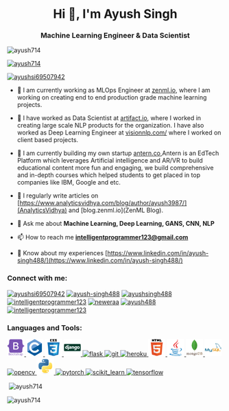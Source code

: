 <h1 align="center">Hi 👋, I'm Ayush Singh</h1>
<h3 align="center">Machine Learning Engineer & Data Scientist</h3>

<p align="left"> <img src="https://komarev.com/ghpvc/?username=ayush714&label=Profile%20views&color=0e75b6&style=flat" alt="ayush714" /> </p>

<p align="left"> <a href="https://github.com/ryo-ma/github-profile-trophy"><img src="https://github-profile-trophy.vercel.app/?username=ayush714" alt="ayush714" /></a> </p>

<p align="left"> <a href="https://twitter.com/ayushsi69507942" target="blank"><img src="https://img.shields.io/twitter/follow/ayushsi69507942?logo=twitter&style=for-the-badge" alt="ayushsi69507942" /></a> </p>

- 🔭 I am currently working as MLOps Engineer at [zenml.io](ZenML), where I am working on creating end to end production grade machine learning projects.

- 🌱 I have worked as Data Scientist at [artifact.io](Artifact), where I worked in creating large scale NLP products for the organization. I have also worked as Deep Learning Engineer at [visionnlp.com/](VisionNLP) where I worked on client based projects. 

- 👯 I am currently building my own startup [antern.co](Antern),Antern is an EdTech Platform which leverages Artificial intelligence and AR/VR to build educational content more fun and engaging, we build comprehensive and in-depth courses which helped students to get placed in top companies like IBM, Google and etc. 

- 📝 I regularly write articles on [https://www.analyticsvidhya.com/blog/author/ayush3987/](AnalyticsVidhya) and [blog.zenml.io](ZenML Blog).

- 💬 Ask me about **Machine Learning, Deep Learning, GANS, CNN, NLP**

- 📫 How to reach me **intelligentprogrammer123@gmail.com**

- 📄 Know about my experiences [https://www.linkedin.com/in/ayush-singh488/](https://www.linkedin.com/in/ayush-singh488/)

<h3 align="left">Connect with me:</h3>
<p align="left">
<a href="https://twitter.com/ayushsi69507942" target="blank"><img align="center" src="https://raw.githubusercontent.com/rahuldkjain/github-profile-readme-generator/master/src/images/icons/Social/twitter.svg" alt="ayushsi69507942" height="30" width="40" /></a>
<a href="https://linkedin.com/in/ayush-singh488" target="blank"><img align="center" src="https://raw.githubusercontent.com/rahuldkjain/github-profile-readme-generator/master/src/images/icons/Social/linked-in-alt.svg" alt="ayush-singh488" height="30" width="40" /></a>
<a href="https://kaggle.com/ayushsingh488" target="blank"><img align="center" src="https://raw.githubusercontent.com/rahuldkjain/github-profile-readme-generator/master/src/images/icons/Social/kaggle.svg" alt="ayushsingh488" height="30" width="40" /></a>
<a href="https://instagram.com/intelligentprogrammer123" target="blank"><img align="center" src="https://raw.githubusercontent.com/rahuldkjain/github-profile-readme-generator/master/src/images/icons/Social/instagram.svg" alt="intelligentprogrammer123" height="30" width="40" /></a>
<a href="https://www.youtube.com/c/neweraa" target="blank"><img align="center" src="https://raw.githubusercontent.com/rahuldkjain/github-profile-readme-generator/master/src/images/icons/Social/youtube.svg" alt="neweraa" height="30" width="40" /></a>
<a href="https://www.codechef.com/users/ayush488" target="blank"><img align="center" src="https://cdn.jsdelivr.net/npm/simple-icons@3.1.0/icons/codechef.svg" alt="ayush488" height="30" width="40" /></a>
<a href="https://auth.geeksforgeeks.org/user/intelligentprogrammer123" target="blank"><img align="center" src="https://raw.githubusercontent.com/rahuldkjain/github-profile-readme-generator/master/src/images/icons/Social/geeks-for-geeks.svg" alt="intelligentprogrammer123" height="30" width="40" /></a>
</p>

<h3 align="left">Languages and Tools:</h3>
<p align="left"> <a href="https://getbootstrap.com" target="_blank"> <img src="https://raw.githubusercontent.com/devicons/devicon/master/icons/bootstrap/bootstrap-plain-wordmark.svg" alt="bootstrap" width="40" height="40"/> </a> <a href="https://www.cprogramming.com/" target="_blank"> <img src="https://raw.githubusercontent.com/devicons/devicon/master/icons/c/c-original.svg" alt="c" width="40" height="40"/> </a> <a href="https://www.w3schools.com/css/" target="_blank"> <img src="https://raw.githubusercontent.com/devicons/devicon/master/icons/css3/css3-original-wordmark.svg" alt="css3" width="40" height="40"/> </a> <a href="https://www.djangoproject.com/" target="_blank"> <img src="https://raw.githubusercontent.com/devicons/devicon/master/icons/django/django-original.svg" alt="django" width="40" height="40"/> </a> <a href="https://flask.palletsprojects.com/" target="_blank"> <img src="https://www.vectorlogo.zone/logos/pocoo_flask/pocoo_flask-icon.svg" alt="flask" width="40" height="40"/> </a> <a href="https://git-scm.com/" target="_blank"> <img src="https://www.vectorlogo.zone/logos/git-scm/git-scm-icon.svg" alt="git" width="40" height="40"/> </a> <a href="https://heroku.com" target="_blank"> <img src="https://www.vectorlogo.zone/logos/heroku/heroku-icon.svg" alt="heroku" width="40" height="40"/> </a> <a href="https://www.w3.org/html/" target="_blank"> <img src="https://raw.githubusercontent.com/devicons/devicon/master/icons/html5/html5-original-wordmark.svg" alt="html5" width="40" height="40"/> </a> <a href="https://www.java.com" target="_blank"> <img src="https://raw.githubusercontent.com/devicons/devicon/master/icons/java/java-original.svg" alt="java" width="40" height="40"/> </a> <a href="https://www.mongodb.com/" target="_blank"> <img src="https://raw.githubusercontent.com/devicons/devicon/master/icons/mongodb/mongodb-original-wordmark.svg" alt="mongodb" width="40" height="40"/> </a> <a href="https://www.mysql.com/" target="_blank"> <img src="https://raw.githubusercontent.com/devicons/devicon/master/icons/mysql/mysql-original-wordmark.svg" alt="mysql" width="40" height="40"/> </a> <a href="https://opencv.org/" target="_blank"> <img src="https://www.vectorlogo.zone/logos/opencv/opencv-icon.svg" alt="opencv" width="40" height="40"/> </a> <a href="https://www.python.org" target="_blank"> <img src="https://raw.githubusercontent.com/devicons/devicon/master/icons/python/python-original.svg" alt="python" width="40" height="40"/> </a> <a href="https://pytorch.org/" target="_blank"> <img src="https://www.vectorlogo.zone/logos/pytorch/pytorch-icon.svg" alt="pytorch" width="40" height="40"/> </a> <a href="https://scikit-learn.org/" target="_blank"> <img src="https://upload.wikimedia.org/wikipedia/commons/0/05/Scikit_learn_logo_small.svg" alt="scikit_learn" width="40" height="40"/> </a> <a href="https://www.tensorflow.org" target="_blank"> <img src="https://www.vectorlogo.zone/logos/tensorflow/tensorflow-icon.svg" alt="tensorflow" width="40" height="40"/> </a> </p>


<p>&nbsp;<img align="center" src="https://github-readme-stats.vercel.app/api?username=ayush714&show_icons=true&locale=en" alt="ayush714" /></p>

<p><img align="center" src="https://github-readme-streak-stats.herokuapp.com/?user=ayush714&" alt="ayush714" /></p>
